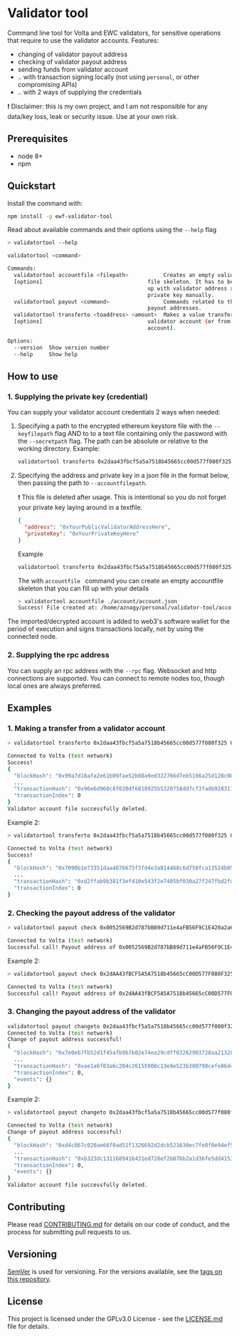 # Validator tool

Command line tool for Volta and EWC validators, for sensitive operations that require to use the validator accounts.
Features:
 - changing of validator payout address
 - checking of validator payout address
 - sending funds from validator account
 - .. with transaction signing locally (not using `personal`, or other compromising APIs)
 - .. with 2 ways of supplying the credentials

:exclamation: Disclaimer: this is my own project, and I am not responsible for any data/key loss, leak or security issue. Use at your own risk.

## Prerequisites
 - node 8+
 - npm

## Quickstart

Install the command with:
```bash
npm install -g ewf-validator-tool
```
Read about available commands and their options using the `--help` flag
```bash
> validatortool --help

validatortool <command>

Commands:
  validatortool accountfile <filepath>           Creates an empty validator account
  [options]                                 file skeleton. It has to be filled
                                            up with validator address and
                                            private key manually.
  validatortool payout <command>                 Commands related to the validator
                                            payout addresses.
  validatortool transferto <toaddress> <amount>  Makes a value transfer from the
  [options]                                 validator account (or from any
                                            account).

Options:
  --version  Show version number                                       [boolean]
  --help     Show help                                                 [boolean]
```
## How to use

### 1. Supplying the private key (credential)
You can supply your validator account credentials 2 ways when needed:
 1. Specifying a path to the encrypted ethereum keystore file with the `--keyfilepath` flag AND to to a text file containing only the password with the `--secretpath` flag. The path can be absolute or relative to the working directory.
    Example:
    ```bash
    validatortool transferto 0x2daa43fbcf5a5a7518b45665cc00d577f080f325 0.0001 -k "/home/aznagy/.local/share/io.parity.ethereum/keys/Volta/UTC--2018-07-31T13-41-14Z--f18df90c-f86c-0545-9f43-615834e7e778" -s ../../work/ewf/pwd
    ```
  1. Specifying the address and private key in a json file in the  format below, then passing the path to `--accountfilepath`. 
   
     :exclamation: This file is deleted after usage. This is intentional so you do not forget your private key laying around in a textfile.
     ```json
     {
       "address": "0xYourPublicValidatorAddressHere",
       "privateKey": "0xYourPrivateKeyHere"
     }
     ```
     Example
     ```bash
     validatortool transferto 0x2daa43fbcf5a5a7518b45665cc00d577f080f325 0.0001 -a ./account/account.json
     ```
     The with `accountfile ` command you can create an empty accountfile skeleton that you can fill up with your details
     ```bash
     > validatortool accountfile ./account/account.json
     Success! File created at: /home/aznagy/personal/validator-tool/account/account.json
     ```
The imported/decrypted account is added to web3's software wallet for the period of execution and signs transactions locally, not by using the connected node.

### 2. Supplying the rpc address

You can supply an rpc address with the `--rpc` flag. Websocket and http connections are supported. You can connect to remote nodes too, though local ones are always preferred.

## Examples

### 1. Making a transfer from a validator account
```bash
> validatortool transferto 0x2daa43fbcf5a5a7518b45665cc00d577f080f325 0.0001 -a ./account/account.json -r https://volta-rpc.energyweb.org

Connected to Volta (test network)
Success!
{
  "blockHash": "0x99a7d18afa2e61b09fae52b08a9ed322766d7eb5166a25d128c00b76e561146b",
  ...
  "transactionHash": "0x96e6d960c8f020df6818925b5320758dd7cf3fadb9283117011acbd809c836ce",
  "transactionIndex": 0
}
Validator account file successfully deleted.
```
Example 2:
```bash
> validatortool transferto 0x2daa43fbcf5a5a7518b45665cc00d577f080f325 0.0001 -k "/home/aznagy/.local/share/io.parity.ethereum/keys/Volta/UTC--2018-07-31T13-41-14Z--f18df90c-f86c-0545-9f43-615834e7e778" -s /home/aznagy/work/ewf/pwd -r wss://volta-rpc.energyweb.org/ws

Connected to Volta (test network)
Success!
{
  "blockHash": "0x7090b1e73351daa4876675f3fd4e3a814468c6d758fca13524b05bafd102b5b2",
  ...
  "transactionHash": "0xd2ffab9b381f3ef410e543f2e7405bf030a27f247fbd2fdd44d0f98788d7a01a",
  "transactionIndex": 0
}
```
### 2. Checking the payout address of the validator
```bash
> validatortool payout check 0x0052569B2d787bB89d711e4aFB56F9C1E420a2a6 -r https://volta-rpc.energyweb.org

Connected to Volta (test network)
Successful call! Payout address of 0x0052569B2d787bB89d711e4aFB56F9C1E420a2a6 is: 0x2dAA43fBCF5A5A7518b45665cC00D577F080F325
```
Example 2:
```bash
> validatortool payout check 0x2dAA43fBCF5A5A7518b45665cC00D577F080F325 -r wss://volta-rpc.energyweb.org/ws

Connected to Volta (test network)
Successful call! Payout address of 0x2dAA43fBCF5A5A7518b45665cC00D577F080F325 is: 0x2dAA43fBCF5A5A7518b45665cC00D577F080F325
```

### 3. Changing the payout address of the validator
```bash
validatortool payout changeto 0x2daa43fbcf5a5a7518b45665cc00d577f080f325 -k "/home/aznagy/.local/share/io.parity.ethereum/keys/Volta/UTC--2018-07-31T13-41-14Z--f18df90c-f86c-0545-9f43-615834e7e778" -s /home/aznagy/work/ewf/pwd -r https://volta-rpc.energyweb.org
Connected to Volta (test network)
Change of payout address successful!
{
  "blockHash": "0x7e0eb7fb52d1f45afb9b7b02e74ea29cdff03262903728aa213288301dace598",
  ...
  "transactionHash": "0xae1a6f03a6c204c26155908c13e8e523b300798cefe86d40766b9b579f128ae9",
  "transactionIndex": 0,
  "events": {}
}
```
Example 2:
```bash
> validatortool payout changeto 0x2daa43fbcf5a5a7518b45665cc00d577f080f325 -a ./account/account.json -r https://volta-rpc.energyweb.org

Connected to Volta (test network)
Change of payout address successful!
{
  "blockHash": "0xd4c867c020ae66f0ad51f1326692d2dcb521630ec7fe0f0e94ef5e0785e3c766",
  ...
  "transactionHash": "0xb323dc1311689416431ed728ef2b87bb2a1d36fe5dd4153ec87d274bee61e391",
  "transactionIndex": 0,
  "events": {}
}
Validator account file successfully deleted.
```


## Contributing

Please read [CONTRIBUTING.md](./CONTRIBUTING.md) for details on our code of conduct, and the process for submitting pull requests to us.

## Versioning
[SemVer](http://semver.org/) is used for versioning. For the versions available, see the [tags on this repository](https://github.com/ngyam/validator-tool/tags). 

## License

This project is licensed under the GPLv3.0 License - see the [LICENSE.md](LICENSE.md) file for details.

